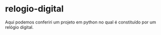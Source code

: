 # relogio-digital
Aqui podemos conferiri um projeto em python no qual é constituído por um relógio digital.
